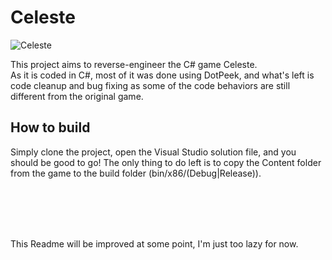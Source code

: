 # Celeste

<img alt=Celeste src=https://assets.nintendo.com/image/upload/c_fill,w_1200/q_auto:best/f_auto/dpr_2.0/ncom/fr_CA/games/switch/c/celeste-switch/hero>

<br/>

This project aims to reverse-engineer the C# game Celeste.
<br/>
As it is coded in C#, most of it was done using DotPeek, and what's left is code cleanup and bug fixing as some of the code behaviors are still different from the original game.

## How to build

Simply clone the project, open the Visual Studio solution file, and you should be good to go! The only thing to do left is to copy the Content folder from the game to the build folder (bin/x86/(Debug|Release)).

<br/><br/><br/><br/>

This Readme will be improved at some point, I'm just too lazy for now.
